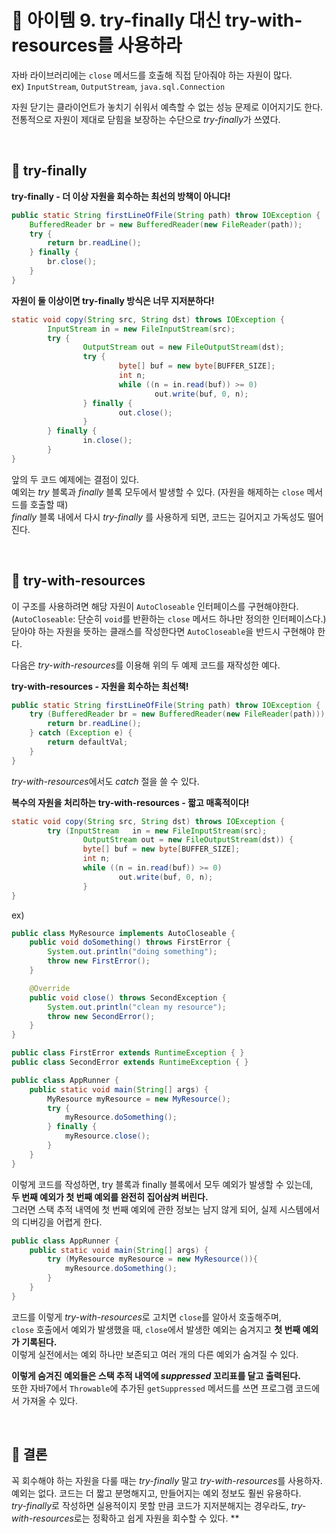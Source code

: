 # 🔗 아이템 9. try-finally 대신 try-with-resources를 사용하라

자바 라이브러리에는 `close` 메서드를 호출해 직접 닫아줘야 하는 자원이 많다.  
ex) `InputStream`, `OutputStream`, `java.sql.Connection`

자원 닫기는 클라이언트가 놓치기 쉬워서 예측할 수 없는 성능 문제로 이어지기도 한다.  
전통적으로 자원이 제대로 닫힘을 보장하는 수단으로 *try-finally*가 쓰였다.

&nbsp;

## 💎 try-finally

**try-finally - 더 이상 자원을 회수하는 최선의 방책이 아니다!**

```java
public static String firstLineOfFile(String path) throw IOException {
    BufferedReader br = new BufferedReader(new FileReader(path));
    try {
        return br.readLine();
    } finally {
        br.close();
    }
}
```

**자원이 둘 이상이면 try-finally 방식은 너무 지저분하다!**

```java
static void copy(String src, String dst) throws IOException {
		InputStream in = new FileInputStream(src);
		try {
				OutputStream out = new FileOutputStream(dst);
				try {
						byte[] buf = new byte[BUFFER_SIZE];
						int n;
						while ((n = in.read(buf)) >= 0)
								out.write(buf, 0, n);
				} finally {
						out.close();
				}
		} finally {
				in.close();
		}
}
```

앞의 두 코드 예제에는 결점이 있다.  
예외는 *try* 블록과 *finally* 블록 모두에서 발생할 수 있다. (자원을 해제하는 `close` 메서드를 호출할 때)  
*finally* 블록 내에서 다시 *try-finally* 를 사용하게 되면, 코드는 길어지고 가독성도 떨어진다.

&nbsp;

## 💎 try-with-resources

이 구조를 사용하려면 해당 자원이 `AutoCloseable` 인터페이스를 구현해야한다.  
(`AutoCloseable`: 단순히 `void`를 반환하는 `close` 메서드 하나만 정의한 인터페이스다.)  
닫아야 하는 자원을 뜻하는 클래스를 작성한다면 `AutoCloseable`을 반드시 구현해야 한다.

다음은 *try-with-resources*를 이용해 위의 두 예제 코드를 재작성한 예다.

**try-with-resources - 자원을 회수하는 최선책!**

```java
public static String firstLineOfFile(String path) throw IOException {
    try (BufferedReader br = new BufferedReader(new FileReader(path))) {
        return br.readLine();
    } catch (Exception e) {
        return defaultVal;
    }
}
```

*try-with-resources*에서도 *catch* 절을 쓸 수 있다.

**복수의 자원을 처리하는 try-with-resources - 짧고 매혹적이다!**

```java
static void copy(String src, String dst) throws IOException {
		try (InputStream   in = new FileInputStream(src);
				OutputStream out = new FileOutputStream(dst)) {
				byte[] buf = new byte[BUFFER_SIZE];
				int n;
				while ((n = in.read(buf)) >= 0)
						out.write(buf, 0, n);
				}
}
```

ex)

```java
public class MyResource implements AutoCloseable {
	public void doSomething() throws FirstError {
		System.out.println("doing something");
		throw new FirstError();
	}

	@Override
	public void close() throws SecondException {
		System.out.println("clean my resource");
		throw new SecondError();
	}
}
```

```java
public class FirstError extends RuntimeException { }
public class SecondError extends RuntimeException { }
```

```java
public class AppRunner {
	public static void main(String[] args) {
		MyResource myResource = new MyResource();
		try {
			myResource.doSomething();
		} finally {
			myResource.close();
		}
	}
}
```

이렇게 코드를 작성하면, try 블록과 finally 블록에서 모두 예외가 발생할 수 있는데,  
**두 번째 예외가 첫 번째 예외를 완전히 집어삼켜 버린다.**  
그러면 스택 추적 내역에 첫 번째 예외에 관한 정보는 남지 않게 되어, 실제 시스템에서의 디버깅을 어렵게 한다.

```java
public class AppRunner {
	public static void main(String[] args) {
		try (MyResource myResource = new MyResource()){
			myResource.doSomething();
		}
	}
}
```

코드를 이렇게 *try-with-resources*로 고치면 `close`를 알아서 호출해주며,  
`close` 호출에서 예외가 발생했을 때, `close`에서 발생한 예외는 숨겨지고 **첫 번째 예외가 기록된다.**  
이렇게 실전에서는 예외 하나만 보존되고 여러 개의 다른 예외가 숨겨질 수 있다.  

**이렇게 숨겨진 예외들은 스택 추적 내역에 *suppressed* 꼬리표를 달고 출력된다.**  
또한 자바7에서 `Throwable`에 추가된 `getSuppressed` 메서드를 쓰면 프로그램 코드에서 가져올 수 있다.

&nbsp;

## 💎 결론

꼭 회수해야 하는 자원을 다룰 때는 *try-finally* 말고 *try-with-resources*를 사용하자.  
예외는 없다. 코드는 더 짧고 분명해지고, 만들어지는 예외 정보도 훨씬 유용하다.  
*try-finally*로 작성하면 실용적이지 못할 만큼 코드가 지저분해지는 경우라도,  *try-with-resources*로는 정확하고 쉽게 자원을 회수할 수 있다. **
